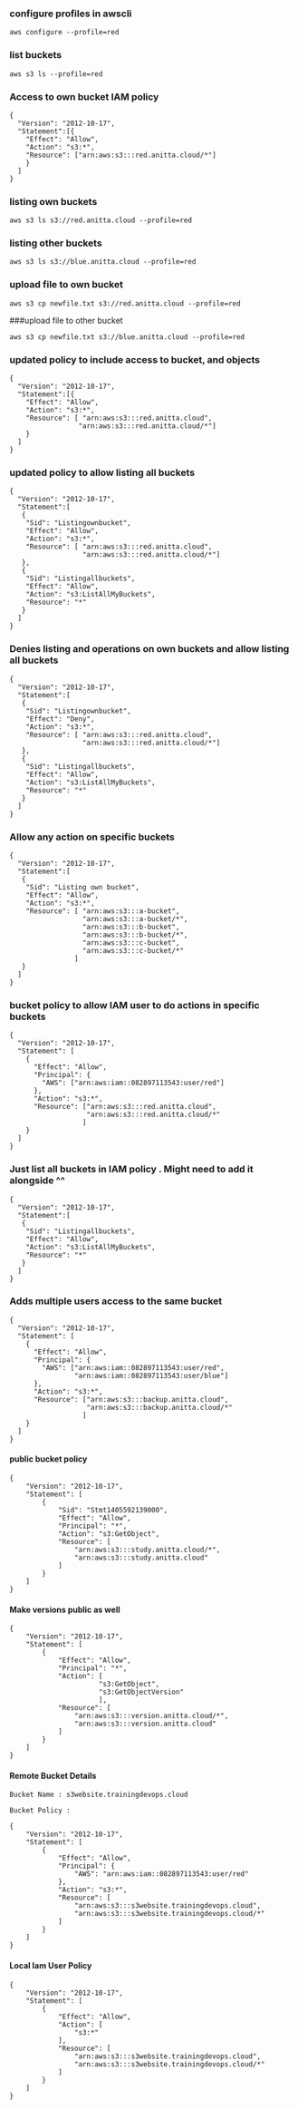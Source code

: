 ### configure profiles in awscli
```
aws configure --profile=red
```
### list buckets
```
aws s3 ls --profile=red
```
### Access to own bucket IAM policy
```
{
  "Version": "2012-10-17",
  "Statement":[{
    "Effect": "Allow",
    "Action": "s3:*",
    "Resource": ["arn:aws:s3:::red.anitta.cloud/*"]
    }
  ]
}
```
### listing own buckets
```
aws s3 ls s3://red.anitta.cloud --profile=red
```
### listing other buckets
```
aws s3 ls s3://blue.anitta.cloud --profile=red
```
### upload file to own bucket
```
aws s3 cp newfile.txt s3://red.anitta.cloud --profile=red
```
###upload file to other bucket
```
aws s3 cp newfile.txt s3://blue.anitta.cloud --profile=red
```
### updated policy to include access to bucket, and objects
```
{
  "Version": "2012-10-17",
  "Statement":[{
    "Effect": "Allow",
    "Action": "s3:*",
    "Resource": [ "arn:aws:s3:::red.anitta.cloud",
                 "arn:aws:s3:::red.anitta.cloud/*"]
    }
  ]
}
```
### updated policy to allow listing all buckets
```
{
  "Version": "2012-10-17",
  "Statement":[
   {
    "Sid": "Listingownbucket",
    "Effect": "Allow",
    "Action": "s3:*",
    "Resource": [ "arn:aws:s3:::red.anitta.cloud",
                  "arn:aws:s3:::red.anitta.cloud/*"]
   },
   {
    "Sid": "Listingallbuckets",
    "Effect": "Allow",
    "Action": "s3:ListAllMyBuckets",
    "Resource": "*"
   }
  ]
}
```
### Denies listing and operations on own buckets and allow listing all buckets
```
{
  "Version": "2012-10-17",
  "Statement":[
   {
    "Sid": "Listingownbucket",
    "Effect": "Deny",
    "Action": "s3:*",
    "Resource": [ "arn:aws:s3:::red.anitta.cloud",
                  "arn:aws:s3:::red.anitta.cloud/*"]
   },
   {
    "Sid": "Listingallbuckets",
    "Effect": "Allow",
    "Action": "s3:ListAllMyBuckets",
    "Resource": "*"
   }
  ]
}

```
### Allow any action on specific buckets
```
{
  "Version": "2012-10-17",
  "Statement":[
   {
    "Sid": "Listing own bucket",
    "Effect": "Allow",
    "Action": "s3:*",
    "Resource": [ "arn:aws:s3:::a-bucket",
                  "arn:aws:s3:::a-bucket/*",
                  "arn:aws:s3:::b-bucket",
                  "arn:aws:s3:::b-bucket/*",
                  "arn:aws:s3:::c-bucket",
                  "arn:aws:s3:::c-bucket/*"
                ]
   }
  ]
}
```
### bucket policy to allow IAM user to do actions in specific buckets
```
{
  "Version": "2012-10-17",
  "Statement": [
    {
      "Effect": "Allow",
      "Principal": {
        "AWS": ["arn:aws:iam::082897113543:user/red"]
      },
      "Action": "s3:*",
      "Resource": ["arn:aws:s3:::red.anitta.cloud",
                   "arn:aws:s3:::red.anitta.cloud/*"
                  ]
    }
  ]
}
```
### Just list all buckets in IAM policy . Might need to add it alongside ^^
```
{
  "Version": "2012-10-17",
  "Statement":[
   {
    "Sid": "Listingallbuckets",
    "Effect": "Allow",
    "Action": "s3:ListAllMyBuckets",
    "Resource": "*"
   }
  ]
}
```
### Adds multiple users access to the same bucket

```
{
  "Version": "2012-10-17",
  "Statement": [
    {
      "Effect": "Allow",
      "Principal": {
        "AWS": ["arn:aws:iam::082897113543:user/red",
                "arn:aws:iam::082897113543:user/blue"]
      },
      "Action": "s3:*",
      "Resource": ["arn:aws:s3:::backup.anitta.cloud",
                   "arn:aws:s3:::backup.anitta.cloud/*"
                  ]
    }
  ]
}

```
#### public bucket policy
```
{
    "Version": "2012-10-17",
    "Statement": [
        {
            "Sid": "Stmt1405592139000",
            "Effect": "Allow",
            "Principal": "*",
            "Action": "s3:GetObject",
            "Resource": [
                "arn:aws:s3:::study.anitta.cloud/*",
                "arn:aws:s3:::study.anitta.cloud"
            ]
        }
    ]
}
```
#### Make versions public as well
```
{
	"Version": "2012-10-17",
	"Statement": [
		{
			"Effect": "Allow",
			"Principal": "*",
			"Action": [
			          "s3:GetObject",
			          "s3:GetObjectVersion"
			          ],
			"Resource": [
				"arn:aws:s3:::version.anitta.cloud/*",
				"arn:aws:s3:::version.anitta.cloud"
			]
		}
	]
}
```
#### Remote Bucket Details
```
Bucket Name : s3website.trainingdevops.cloud  

Bucket Policy :

{
    "Version": "2012-10-17",
    "Statement": [
        {
            "Effect": "Allow",
            "Principal": {
                "AWS": "arn:aws:iam::082897113543:user/red"
            },
            "Action": "s3:*",
            "Resource": [
                "arn:aws:s3:::s3website.trainingdevops.cloud",
                "arn:aws:s3:::s3website.trainingdevops.cloud/*"
            ]
        }
    ]
}
```
#### Local Iam User Policy
```
{
    "Version": "2012-10-17",
    "Statement": [
        {
            "Effect": "Allow",
            "Action": [
                "s3:*"
            ],
            "Resource": [
                "arn:aws:s3:::s3website.trainingdevops.cloud",
                "arn:aws:s3:::s3website.trainingdevops.cloud/*"
            ]
        }
    ]
}
```
